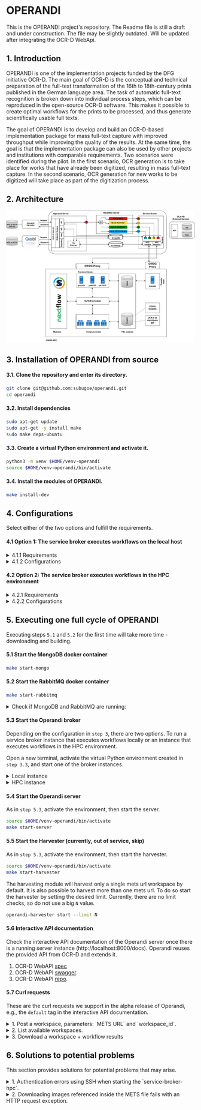 # OPERANDI
This is the OPERANDI project's repository. The Readme file is still a draft and under construction.
The file may be slightly outdated. Will be updated after integrating the OCR-D WebApi.

## 1. Introduction
OPERANDI is one of the implementation projects funded by the DFG initiative OCR-D. The main goal of OCR-D is the conceptual and technical preparation of the full-text transformation of the 16th to 18th-century prints published in the German language area. The task of automatic full-text recognition is broken down into individual process steps, which can be reproduced in the open-source OCR-D software. This makes it possible to create optimal workflows for the prints to be processed, and thus generate scientifically usable full texts.

The goal of OPERANDI is to develop and build an OCR-D-based implementation package for mass full-text capture with improved throughput while improving the quality of the results. At the same time, the goal is that the implementation package can also be used by other projects and institutions with comparable requirements. Two scenarios were identified during the pilot. In the first scenario, OCR generation is to take place for works that have already been digitized, resulting in mass full-text capture. In the second scenario, OCR generation for new works to be digitized will take place as part of the digitization process.

## 2. Architecture
<picture>
  <img src="https://raw.githubusercontent.com/subugoe/operandi/main/OPERANDI_arch.png">
</picture>

## 3. Installation of OPERANDI from source
#### 3.1. Clone the repository and enter its directory.
```sh
git clone git@github.com:subugoe/operandi.git
cd operandi
```

#### 3.2. Install dependencies
```sh
sudo apt-get update
sudo apt-get -y install make
sudo make deps-ubuntu
```

#### 3.3. Create a virtual Python environment and activate it.
```sh
python3 -m venv $HOME/venv-operandi
source $HOME/venv-operandi/bin/activate
```

#### 3.4. Install the modules of OPERANDI.
```sh
make install-dev
```

## 4. Configurations

Select either of the two options and fulfill the requirements.

#### 4.1 Option 1: The service broker executes workflows on the local host

<details>
<summary> 4.1.1 Requirements </summary>

1. OCR-D Software, check [here](https://ocr-d.de/en/setup) for more details. 
For simplicity, just pull the docker image of `ocrd/all:maximum`. 
As the tag hints, this will download the entire OCR-D software (~13.5GB).
```sh
docker pull ocrd/all:maximum
```

2. Nextflow installed locally, check [here](https://www.nextflow.io/docs/latest/getstarted.html) for more details.
```sh
curl -s https://get.nextflow.io | bash
chmod +x nextflow
mv nextflow /usr/local/bin/
nextflow -v
```

</details>

<details>
 <summary> 4.1.2 Configurations </summary>
By default the service broker is configured to run locally. 
No further configurations needed.
</details>

#### 4.2 Option 2: The service broker executes workflows in the HPC environment

<details>
<summary> 4.2.1 Requirements </summary>

1. GWDG credentials, check [here](https://docs.gwdg.de/doku.php?id=en:services:application_services:high_performance_computing:account_activation).
2. Access to the HPC environment, check [here](https://docs.gwdg.de/doku.php?id=en:services:application_services:high_performance_computing:connect_with_ssh).
</details>

<details>
<summary> 4.2.2 Configurations </summary>

1. Set the HPC related credentials `HPC_USERNAME` and `HPC_KEY_PATH` inside the 
`operandi/src/service_broker/service_broker/config.toml` file of the 
service broker module.

2. Reinstall the OPERANDI modules to save the changes of the previous step
```sh
make install-dev
```

Soon there will be a more convenient way to configure things 
and reinstallation of modules will not be needed.
</details>

## 5. Executing one full cycle of OPERANDI

Executing steps `5.1` and `5.2` for the first time will take more time - downloading and building.

#### 5.1 Start the MongoDB docker container
```bash
make start-mongo
```

#### 5.2 Start the RabbitMQ docker container
```bash
make start-rabbitmq
```

<details>
 <summary> Check if MongoDB and RabbitMQ are running: </summary>

`sudo lsof -i -P -n | grep LISTEN` or `docker ps`

By default, the MongoDB is listening on port 27018 and 
RabbitMQ is listening on ports 5672, 15672, and 25672.
```sh
docker-pr 102316  root  4u  IPv4 635588  0t0  TCP *:27018 (LISTEN)
docker-pr 102323  root  4u  IPv6 644201  0t0  TCP *:27018 (LISTEN)
docker-pr 103097  root  4u  IPv4 637506  0t0  TCP *:25672 (LISTEN)
docker-pr 103103  root  4u  IPv6 646574  0t0  TCP *:25672 (LISTEN)
docker-pr 103116  root  4u  IPv4 648464  0t0  TCP *:15672 (LISTEN)
docker-pr 103122  root  4u  IPv6 630453  0t0  TCP *:15672 (LISTEN)
docker-pr 103134  root  4u  IPv4 642880  0t0  TCP *:5672 (LISTEN)
docker-pr 103141  root  4u  IPv6 642885  0t0  TCP *:5672 (LISTEN)
```
</details>

#### 5.3 Start the Operandi broker
Depending on the configuration in `step 3`, there are two options. 
To run a service broker instance that executes workflows locally or 
an instance that executes workflows in the HPC environment. 

Open a new terminal, activate the virtual Python environment created in `step 3.3`, and 
start one of the broker instances.

<details>
 <summary> Local instance </summary>

```bash
source $HOME/venv-operandi/bin/activate
make start-broker-local 
```
</details>

<details>
 <summary> HPC instance </summary>

```bash
source $HOME/venv-operandi/bin/activate
make start-broker-hpc 
```
</details>

#### 5.4 Start the Operandi server

As in `step 5.3`, activate the environment, then start the server.
```bash
source $HOME/venv-operandi/bin/activate
make start-server
```

#### 5.5 Start the Harvester (currently, out of service, skip)
As in `step 5.3`, activate the environment, then start the harvester.
```bash
source $HOME/venv-operandi/bin/activate
make start-harvester
```
The harvesting module will harvest only a single mets url workspace by default.
It is also possible to harvest more than one mets url. 
To do so start the harvester by setting the desired limit.
Currently, there are no limit checks, so do not use a big `N` value.
```bash
operandi-harvester start --limit N
```

#### 5.6 Interactive API documentation

Check the interactive API documentation of the Operandi server once there is a running server instance (http://localhost:8000/docs).
Operandi reuses the provided API from OCR-D and extends it.

1. OCR-D WebAPI [spec](https://github.com/OCR-D/spec/blob/master/openapi.yml)
2. OCR-D WebAPI [swagger](https://app.swaggerhub.com/apis/kba/ocr-d_web_api/0.0.1#/).
3. OCR-D WebAPI [repo](https://github.com/OCR-D/ocrd-webapi-implementation).

#### 5.7 Curl requests
These are the curl requests we support in the alpha release of Operandi, e.g., 
the `default` tag in the interactive API documentation.

<details>
 <summary> 1. Post a workspace, parameters: `METS URL` and `workspace_id`. </summary>

```sh
E.g.:
mets_url=https://content.staatsbibliothek-berlin.de/dc/PPN631277528.mets.xml
workspace_id=PPN631277528
```
`Warning`: Note that in `mets_url=VALUE` the `:` and `/` are replaced with `%3A` and `%2F`, respectively, in the curl command below.
Do not just copy and paste a browser link.

```sh
curl -X 'POST' 'http://localhost:8000/mets_url/?mets_url=https%3A%2F%2Fcontent.staatsbibliothek-berlin.de%2Fdc%2FPPN631277528.mets.xml&workspace_id=PPN631277528'
```

The `workspace_id` is modified with a timestamp suffix, i.e., `workspace_id_{timestamp}`

Once you submit the `mets_url` and the `workspace_id`, the service broker creates a directory named `workspace_id_%Y%m%d_%H%M`,
downloads the mets file, and the images of fileGrp `DEFAULT` inside the mets file.
Then the broker triggers a Nextflow workflow on that workspace using the base Nextflow script inside the service broker
(the base Nextflow script runs only the binarization processor). 

Soon, we will support a way to provide the desired `fileGrp` to be used. 
Moreover, we will offer several ready-to-run Nextflow scripts to choose from instead of running just the base Nextflow script.
In addition, there will be a way to provide an OCR-D process workflow text file which will be converted to a Nextflow script.
Check [here](https://github.com/MehmedGIT/OtoN_Converter) for additional information on the OtoN (OCR-D to Nextflow) converter. 

</details>

<details>
 <summary> 2. List available workspaces.</summary> 

It shows all `workspace_id`'s currently available on the Operandi Server. E.g.:
```sh
curl -X 'GET' 'http://localhost:8000/workspaces/'
```

</details>


<details>
 <summary> 3. Download a workspace + workflow results </summary>

Download the zip of a `workspace_id_timestamp`. Suggestion: first list the available `workspace_id`'s to find your 
`workspace_id` with the timestamp suffix. Then replace `workspace_id=VALUE` appropriately.
Set the `output` path of the zip appropriately, i.e., the download location of the zip.
```sh
curl -X 'GET' 'http://localhost:8000/workspaces/workspace_id?workspace_id=PPN631277528_20220728_1700' --output ~/operandi_results/PPN631277528.zip
```

The zip file includes the following:
1. A `bin` directory with the `ocrd-workspace` and the executed base Nextflow script.
2. A `work` directory that has detailed information on the processes executed with Nextflow (logs, outputs, errors, etc.). 
This is especially useful for debugging!
3. A Nextflow report with execution details such as execution duration and used resources: `report.html` 
4. An `output.txt` that holds the `stdout` of the current Nextflow execution.

</details>

## 6. Solutions to potential problems

This section provides solutions for potential problems that may arise.

<details>
 <summary> 1. Authentication errors using SSH when starting the `service-broker-hpc`.</summary>

A potential reason for that error could be that your private key was not added to the SSH Agent.

Solution:
```sh
eval `ssh-agent -s`
ssh-add /path/to/your_key
```

The first command activates the SSH Agent (in case it is not active).

The second command adds the private key to the SSH Agent. 
The given path for the private key is the path inside the development VM. 
Make sure to provide the correct path for your local installation.

</details>

<details>
 <summary> 2. Downloading images referenced inside the METS file fails with an HTTP request exception.</summary>

This is a known problem. This usually happens with METS files coming from the GDZ. 

The URLs to the images inside the mets file sometimes trigger server-side error exceptions, e.g., `Exception: HTTP request failed: URL (HTTP 500)`

- Bad solution: Find-all and replace `http://gdz-srv1.` with `https://gdz.` inside the mets file.
- Better Solution: Try a METS file URL from another library. E.g.,
```sh
https://content.staatsbibliothek-berlin.de/dc/PPN631277528.mets.xml
```
```sh
curl -X 'POST' 'http://localhost:8000/mets_url/?mets_url=https%3A%2F%2Fcontent.staatsbibliothek-berlin.de%2Fdc%2FPPN631277528.mets.xml&workspace_id=PPN631277528'
```
</details>
